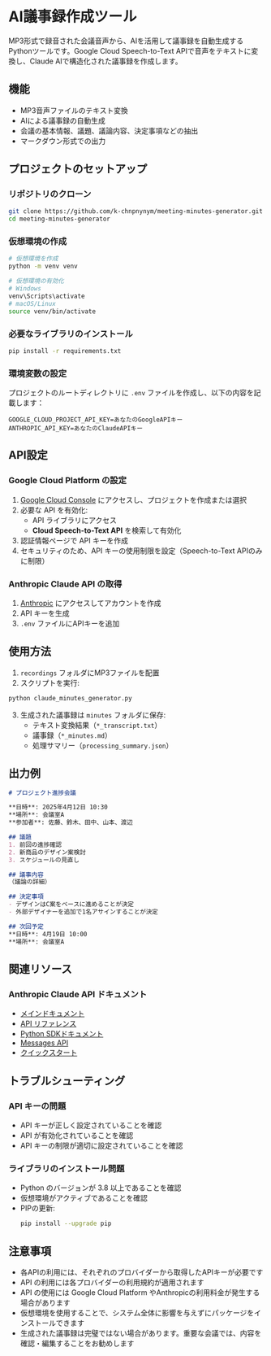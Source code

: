 # AI議事録作成ツール

MP3形式で録音された会議音声から、AIを活用して議事録を自動生成するPythonツールです。Google Cloud Speech-to-Text APIで音声をテキストに変換し、Claude AIで構造化された議事録を作成します。

## 機能

- MP3音声ファイルのテキスト変換
- AIによる議事録の自動生成
- 会議の基本情報、議題、議論内容、決定事項などの抽出
- マークダウン形式での出力

## プロジェクトのセットアップ

### リポジトリのクローン

```bash
git clone https://github.com/k-chnpnynym/meeting-minutes-generator.git
cd meeting-minutes-generator
```

### 仮想環境の作成

```bash
# 仮想環境を作成
python -m venv venv

# 仮想環境の有効化
# Windows
venv\Scripts\activate
# macOS/Linux
source venv/bin/activate
```

### 必要なライブラリのインストール

```bash
pip install -r requirements.txt
```

### 環境変数の設定

プロジェクトのルートディレクトリに `.env` ファイルを作成し、以下の内容を記載します：

```
GOOGLE_CLOUD_PROJECT_API_KEY=あなたのGoogleAPIキー
ANTHROPIC_API_KEY=あなたのClaudeAPIキー
```

## API設定

### Google Cloud Platform の設定

1. [Google Cloud Console](https://console.cloud.google.com/) にアクセスし、プロジェクトを作成または選択
2. 必要な API を有効化:
   - API ライブラリにアクセス
   - **Cloud Speech-to-Text API** を検索して有効化
3. 認証情報ページで API キーを作成
4. セキュリティのため、API キーの使用制限を設定（Speech-to-Text APIのみに制限）

### Anthropic Claude API の取得

1. [Anthropic](https://console.anthropic.com/) にアクセスしてアカウントを作成
2. API キーを生成
3. `.env` ファイルにAPIキーを追加

## 使用方法

1. `recordings` フォルダにMP3ファイルを配置
2. スクリプトを実行:

```bash
python claude_minutes_generator.py
```

3. 生成された議事録は `minutes` フォルダに保存:
   - テキスト変換結果（`*_transcript.txt`）
   - 議事録（`*_minutes.md`）
   - 処理サマリー（`processing_summary.json`）

## 出力例

```markdown
# プロジェクト進捗会議

**日時**: 2025年4月12日 10:30
**場所**: 会議室A
**参加者**: 佐藤、鈴木、田中、山本、渡辺

## 議題
1. 前回の進捗確認
2. 新商品のデザイン案検討
3. スケジュールの見直し

## 議事内容
（議論の詳細）

## 決定事項
- デザインはC案をベースに進めることが決定
- 外部デザイナーを追加で1名アサインすることが決定

## 次回予定
**日時**: 4月19日 10:00
**場所**: 会議室A
```

## 関連リソース

### Anthropic Claude API ドキュメント

- [メインドキュメント](https://docs.anthropic.com/)
- [API リファレンス](https://docs.anthropic.com/claude/reference/)
- [Python SDKドキュメント](https://github.com/anthropics/anthropic-sdk-python)
- [Messages API](https://docs.anthropic.com/claude/reference/messages_post)
- [クイックスタート](https://docs.anthropic.com/claude/docs/getting-started-with-claude)

## トラブルシューティング

### API キーの問題

- API キーが正しく設定されていることを確認
- API が有効化されていることを確認
- API キーの制限が適切に設定されていることを確認

### ライブラリのインストール問題

- Python のバージョンが 3.8 以上であることを確認
- 仮想環境がアクティブであることを確認
- PIPの更新:
  ```bash
  pip install --upgrade pip
  ```

## 注意事項

- 各APIの利用には、それぞれのプロバイダーから取得したAPIキーが必要です
- API の利用には各プロバイダーの利用規約が適用されます
- API の使用には Google Cloud Platform やAnthropicの利用料金が発生する場合があります
- 仮想環境を使用することで、システム全体に影響を与えずにパッケージをインストールできます
- 生成された議事録は完璧ではない場合があります。重要な会議では、内容を確認・編集することをお勧めします